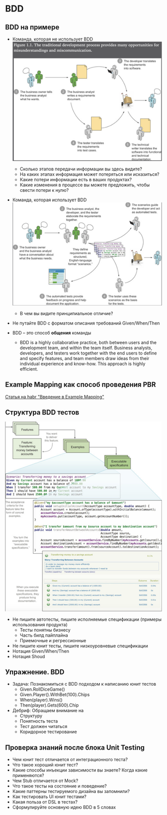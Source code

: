 # BDD

## BDD на примере

- Команда, которая не использует BDD
  ![](Images/bdd-before.png)
  - Сколько этапов передачи информации вы здесь видите?
  - На каких этапах информация может потеряться или исказиться?
  - Какие потери информации есть в ваших продуктах?
  - Какие изменения в процессе вы можете предложить, чтобы свести потери к нулю?

- Команда, которая использует BDD
  ![](Images/bdd-after.png)
  - В чем вы видите принципиальное отличие?

- Не путайте BDD с форматом описания требований Given/When/Then
- BDD – это способ **общения** команды
  - BDD is a highly collaborative practice, both between users and the development team, and within the team itself. Business analysts, developers, and testers work together with the end users to define and specify features, and team members draw ideas from their individual experience and know-how. This approach is highly efficient.

## Example Mapping как способ проведения PBR
[Статья на habr "Введение в Example Mapping"](https://habr.com/ru/company/oleg-bunin/blog/450844/)


## Структура BDD тестов
![](Images/bdd-tests-structure.png)
- Не пишите автотесты, пишите исполняемые спецификации (примеры использования продукта)
  - Тесты понятны бизнесу
  - Часть билд пайплайна
  - Приемочные и регрессионные
- Не пишите юнит тесты, пишите низкоуровневые спецификации
- Нотация Given/When/Then
- Нотация Shoud

## Упражнение. BDD
- Задача: Познакомиться с BDD подходом к написанию юнит тестов
  - Given.RollDiceGame()
  - Given.Player().WithBet(100).Chips
  - When(player).Wins()
  - Then(player).Gets(600).Chip
- Дебриф: Обращаем внимание на
  - Структуру 
  - Понятность теста
  - Тест должен читаться
  - Коридорное тестирование

## Проверка знаний после блока Unit Testing
- Чем юнит тест отличается от интеграционного теста?
- Что такое хороший юнит тест?
- Какие способы инъекции зависимости вы знаете? Когда какие применяются?
- Чем Stub отличается от Mock?
- Что такое тесты на состояние и поведение?
- Какие паттерны тестируемого дизайна вы запомнили?
- Как тестировать UI юнит тестами?
- Какая польза от DSL в тестах?
- Сформулируйте основную идею BDD в 5 словах